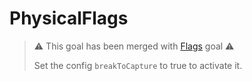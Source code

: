 # PhysicalFlags

> ⚠️ This goal has been merged with [Flags](flags.md) goal ⚠️
> 
> Set the config `breakToCapture` to true to activate it.
